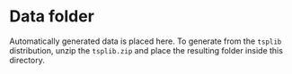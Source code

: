 # Data folder

Automatically generated data is placed here. To generate from the `tsplib` distribution, unzip the `tsplib.zip` and place the resulting folder inside this directory.